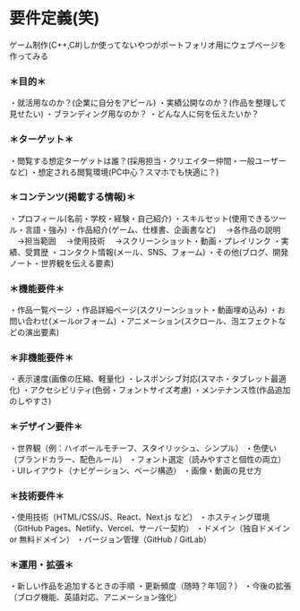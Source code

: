 # 要件定義(笑)

ゲーム制作(C++,C#)しか使ってないやつがポートフォリオ用にウェブページを作ってみる

### ＊目的＊
・就活用なのか？(企業に自分をアピール)
・実績公開なのか？(作品を整理して見せたい)
・ブランディング用なのか？
・どんな人に何を伝えたいか？
### ＊ターゲット＊
・閲覧する想定ターゲットは誰？(採用担当・クリエイター仲間・一般ユーザーなど)
・想定される閲覧環境(PC中心？スマホでも快適に？)
### ＊コンテンツ(掲載する情報)＊
・プロフィール(名前・学校・経験・自己紹介)
・スキルセット(使用できるツール・言語・強み)
・作品紹介(ゲーム、仕様書、企画書など)
　→各作品の説明
　→担当範囲
　→使用技術
　→スクリーンショット・動画・プレイリンク
・実績、受賞歴
・コンタクト情報(メール、SNS、フォーム)
・その他(ブログ、開発ノート・世界観を伝える要素)
### ＊機能要件＊
・作品一覧ページ
・作品詳細ページ(スクリーンショット・動画埋め込み)
・お問い合わせ(メールorフォーム)
・アニメーション(スクロール、泡エフェクトなどの演出要素)
### ＊非機能要件＊
・表示速度(画像の圧縮、軽量化)
・レスポンシブ対応(スマホ・タブレット最適化)
・アクセシビリティ(色弱・フォントサイズ考慮)
・メンテナンス性(作品追加のしやすさ)
### ＊デザイン要件＊
・世界観（例：ハイボールモチーフ、スタイリッシュ、シンプル）
・色使い（ブランドカラー、配色ルール）
・フォント選定（読みやすさと個性の両立）
・UIレイアウト（ナビゲーション、ページ構造）
・画像・動画の見せ方
### ＊技術要件＊
・使用技術（HTML/CSS/JS、React、Next.js など）
・ホスティング環境（GitHub Pages、Netlify、Vercel、サーバー契約）
・ドメイン（独自ドメイン or 無料ドメイン）
・バージョン管理（GitHub / GitLab）
### ＊運用・拡張＊
・新しい作品を追加するときの手順
・更新頻度（随時？年1回？）
・今後の拡張（ブログ機能、英語対応、アニメーション強化）